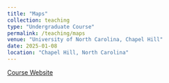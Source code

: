 ```yaml
---
title: "Maps"
collection: teaching
type: "Undergraduate Course"
permalink: /teaching/maps
venue: "University of North Carolina, Chapel Hill"
date: 2025-01-08
location: "Chapel Hill, North Carolina"
---
```


[Course Website](https://jucardwell.github.io/maps/)

